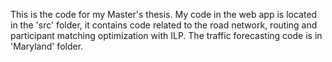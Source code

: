 This is the code for my Master's thesis.
My code in the web app is located in the 'src' folder, it contains code related to the road network, routing and participant matching optimization with ILP.
The traffic forecasting code is in 'Maryland' folder.
